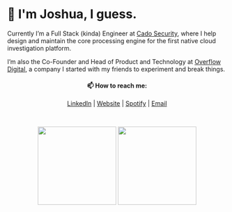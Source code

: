 <h1>👋 I'm Joshua, I guess.</h1>
<p>
Currently I’m a Full Stack (kinda) Engineer at <a href="https://www.cadosecurity.com/">Cado Security</a>, where I help design and maintain the core processing engine for the first native cloud investigation platform.
</p>
<p>
I’m also the Co-Founder and Head of Product and Technology at <a href="https://overflow.digital">Overflow Digital</a>, a company I started with my friends to experiment and break things.
</p>
<h4 align="center">📫 How to reach me:</h4>     
<p align="center">
<a href="https://www.linkedin.com/in/joshuathompsonlindley/">LinkedIn</a> | <a href="https://joshuathompson.co.uk">Website</a> | <a href="https://open.spotify.com/user/nxxq0c7necw4ujd0sxt1hla5c?si=48d84c06417f4a9d">Spotify</a> | <a href="mailto://joshua@overflow.digital">Email</a>
</p>
<br />
<p align="center">
<img height="180em" src="https://github-readme-stats.vercel.app/api/top-langs/?username=joshuathompsonlindley&layout=compact&exclude_repo=RemoteFlightController-Client,feather">
<img height="180em" src="https://github-readme-stats.vercel.app/api?username=joshuathompsonlindley&show_icons=true">
</p>
